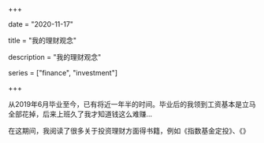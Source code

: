 +++

date = "2020-11-17"

title = "我的理财观念"

description = "我的理财观念"

series = ["finance", "investment"]

+++

从2019年6月毕业至今，已有将近一年半的时间。毕业后的我领到工资基本是立马全部花掉，后来上班久了我才知道钱这么难赚...

在这期间，我阅读了很多关于投资理财方面得书籍，例如《指数基金定投》、《》